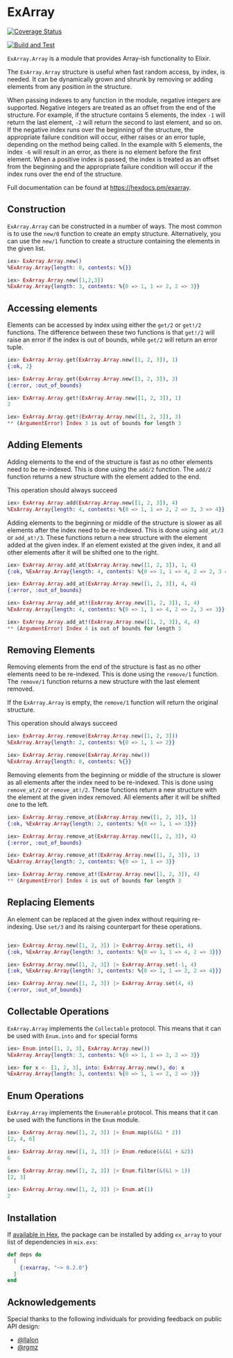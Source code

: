 # ExArray

[![Coverage Status](https://coveralls.io/repos/github/tajacks/ex-array/badge.svg?branch=main)](https://coveralls.io/github/tajacks/ex-array?branch=main)

[![Build and Test](https://github.com/tajacks/ex-array/actions/workflows/elixir-build-and-test.yml/badge.svg)](https://github.com/tajacks/ex-array/actions/workflows/elixir-build-and-test.yml)

`ExArray.Array` is a module that provides Array-ish functionality to Elixir.

The `ExArray.Array` structure is useful when fast random access, by index, is needed. It can be dynamically grown 
and shrunk by removing or adding elements from any position in the structure. 

When passing indexes to any function in the module, negative integers are supported. Negative integers are treated as 
an offset from the end of the structure. For example, if the structure contains 5 elements, the index `-1` will return 
the last element, `-2` will return the second to last element, and so on. If the negative index runs over the beginning
of the structure, the appropriate failure condition will occur, either raises or an error tuple, depending on the 
method being called. In the example with 5 elements, the index `-6` will result in an error, as there is no element 
before the first element. When a positive index is passed, the index is treated as an offset from the beginning and 
the appropriate failure condition will occur if the index runs over the end of the structure.

Full documentation can be found at <https://hexdocs.pm/exarray>.


## Construction

`ExArray.Array` can be constructed in a number of ways. The most common is to use the `new/0` 
function to create an empty structure. Alternatively, you can use the `new/1` function to create a structure
containing the elements in the given list.

```elixir 
iex> ExArray.Array.new()
%ExArray.Array{length: 0, contents: %{}}

iex> ExArray.Array.new([1,2,3])
%ExArray.Array{length: 3, contents: %{0 => 1, 1 => 2, 2 => 3}}
```

## Accessing elements

Elements can be accessed by index using either the `get/2` or `get!/2` functions. The difference between these two 
functions is that `get!/2` will raise an error if the index is out of bounds, while `get/2` will return an error 
tuple. 

```elixir
iex> ExArray.Array.get(ExArray.Array.new([1, 2, 3]), 1)
{:ok, 2}

iex> ExArray.Array.get(ExArray.Array.new([1, 2, 3]), 3)
{:error, :out_of_bounds}

iex> ExArray.Array.get!(ExArray.Array.new([1, 2, 3]), 1)
2

iex> ExArray.Array.get!(ExArray.Array.new([1, 2, 3]), 3)
** (ArgumentError) Index 3 is out of bounds for length 3
```

## Adding Elements

Adding elements to the end of the structure is fast as no other elements need to be re-indexed. This is done using 
the `add/2` function. The `add/2` function returns a new structure with the element added to the end. 

This operation should always succeed

```elixir
iex> ExArray.Array.add(ExArray.Array.new([1, 2, 3]), 4)
%ExArray.Array{length: 4, contents: %{0 => 1, 1 => 2, 2 => 3, 3 => 4}}
```

Adding elements to the beginning or middle of the structure is slower as all elements after the index need to be 
re-indexed. This is done using `add_at/3` or `add_at!/3`. These functions return a new structure with the element added at the given index. If an element existed at the given index, it and all other elements after it will be shifted one to the right. 

```elixir 
iex> ExArray.Array.add_at(ExArray.Array.new([1, 2, 3]), 1, 4) 
{:ok, %ExArray.Array{length: 4, contents: %{0 => 1, 1 => 4, 2 => 2, 3 => 3}}}

iex> ExArray.Array.add_at(ExArray.Array.new([1, 2, 3]), 4, 4)
{:error, :out_of_bounds}

iex> ExArray.Array.add_at!(ExArray.Array.new([1, 2, 3]), 1, 4)
%ExArray.Array{length: 4, contents: %{0 => 1, 1 => 4, 2 => 2, 3 => 3}}

iex> ExArray.Array.add_at!(ExArray.Array.new([1, 2, 3]), 4, 4)
** (ArgumentError) Index 4 is out of bounds for length 3
```

## Removing Elements 

Removing elements from the end of the structure is fast as no other elements need to be re-indexed. This is done 
using the `remove/1` function. The `remove/1` function returns a new structure with the last element removed. 

If the `ExArray.Array` is empty, the `remove/1` function will return the original structure.

This operation should always succeed

```elixir 
iex> ExArray.Array.remove(ExArray.Array.new([1, 2, 3]))
%ExArray.Array{length: 2, contents: %{0 => 1, 1 => 2}}

iex> ExArray.Array.remove(ExArray.Array.new())
%ExArray.Array{length: 0, contents: %{}}
```

Removing elements from the beginning or middle of the structure is slower as all elements after the index need to be
re-indexed. This is done using `remove_at/2` or `remove_at!/2`. These functions return a new structure with the 
element at the given index removed. All elements after it will be shifted one to the left. 

```elixir
iex> ExArray.Array.remove_at(ExArray.Array.new([1, 2, 3]), 1)
{:ok, %ExArray.Array{length: 2, contents: %{0 => 1, 1 => 3}}}

iex> ExArray.Array.remove_at(ExArray.Array.new([1, 2, 3]), 4)
{:error, :out_of_bounds}

iex> ExArray.Array.remove_at!(ExArray.Array.new([1, 2, 3]), 1)
%ExArray.Array{length: 2, contents: %{0 => 1, 1 => 3}}

iex> ExArray.Array.remove_at!(ExArray.Array.new([1, 2, 3]), 4)
** (ArgumentError) Index 4 is out of bounds for length 3
```

## Replacing Elements 

An element can be replaced at the given index without requiring re-indexing. Use `set/3` and its raising 
counterpart for these operations.

```elixir 

iex> ExArray.Array.new([1, 2, 3]) |> ExArray.Array.set(1, 4)
{:ok, %ExArray.Array{length: 3, contents: %{0 => 1, 1 => 4, 2 => 3}}}

iex> ExArray.Array.new([1, 2, 3]) |> ExArray.Array.set(-1, 4)
{:ok, %ExArray.Array{length: 3, contents: %{0 => 1, 1 => 2, 2 => 4}}}

iex> ExArray.Array.new([1, 2, 3]) |> ExArray.Array.set(4, 4)
{:error, :out_of_bounds} 
```

## Collectable Operations 

`ExArray.Array` implements the `Collectable` protocol. This means that it can be used with `Enum.into` and `for` 
special forms

```elixir
iex> Enum.into([1, 2, 3], ExArray.Array.new())
%ExArray.Array{length: 3, contents: %{0 => 1, 1 => 2, 2 => 3}}

iex> for x <- [1, 2, 3], into: ExArray.Array.new(), do: x
%ExArray.Array{length: 3, contents: %{0 => 1, 1 => 2, 2 => 3}}
```

## Enum Operations

`ExArray.Array` implements the `Enumerable` protocol. This means that it can be used with the functions 
in the `Enum` module. 

```elixir 
iex> ExArray.Array.new([1, 2, 3]) |> Enum.map(&(&1 * 2))
[2, 4, 6]

iex> ExArray.Array.new([1, 2, 3]) |> Enum.reduce(&(&1 + &2))
6

iex> ExArray.Array.new([1, 2, 3]) |> Enum.filter(&(&1 > 1))
[2, 3]

iex> ExArray.Array.new([1, 2, 3]) |> Enum.at(1)
2
```

## Installation

If [available in Hex](https://hex.pm/docs/publish), the package can be installed
by adding `ex_array` to your list of dependencies in `mix.exs`:

```elixir
def deps do
  [
    {:exarray, "~> 0.2.0"}
  ]
end
```


## Acknowledgements

Special thanks to the following individuals for providing feedback on public API design:

- [@llalon](https://github.com/llalon)
- [@rgmz](https://github.com/rgmz)
